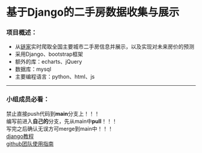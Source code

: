 # 基于Django的二手房数据收集与展示


### 项目概述：
* 从[链家](https://bj.lianjia.com/)实时爬取全国主要城市二手房信息并展示，以及实现对未来房价的预测
* 采用Django、bootstrap框架
* 额外的库：echarts、jQuery
* 数据库：mysql
* 主要编程语言：python、html、js

---

### 小组成员必看：
禁止直接push代码到**main**分支上！！！  
编写前进入**自己的**分支，先从main中**pull**！！！  
写完之后确认无误方可merge到main中！！！  
[django教程](https://www.bilibili.com/video/BV1rT4y1v7uQ)  
[github团队使用指南](https://www.bilibili.com/video/BV1db4y1d79C)  
